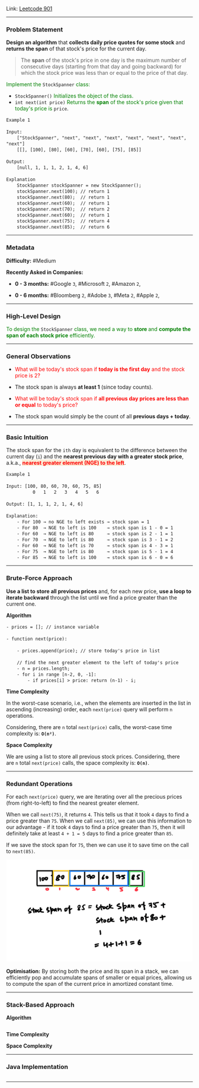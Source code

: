 
Link: [Leetcode 901](https://leetcode.com/problems/online-stock-span/description/)

---
### Problem Statement

**Design an algorithm** that **collects daily price quotes for some stock** and **returns the span** of that stock's price for the current day.

> The **span** of the stock's price in one day is the maximum number of consecutive days (starting from that day and going backward) for which the stock price was less than or equal to the price of that day.

<span style="color:green;">Implement the</span> `StockSpanner` <span style="color:green;">class:</span>

- `StockSpanner()` <span style="color:green;">Initializes the object of the class.</span>
- `int next(int price)` <span style="color:green;">Returns the <strong>span</strong> of the stock's price given that today's price is</span> `price`.

```
Example 1

Input:
	["StockSpanner", "next", "next", "next", "next", "next", "next", "next"]
	[[], [100], [80], [60], [70], [60], [75], [85]]

Output:
	[null, 1, 1, 1, 2, 1, 4, 6]

Explanation
	StockSpanner stockSpanner = new StockSpanner();
	stockSpanner.next(100); // return 1
	stockSpanner.next(80);  // return 1
	stockSpanner.next(60);  // return 1
	stockSpanner.next(70);  // return 2
	stockSpanner.next(60);  // return 1
	stockSpanner.next(75);  // return 4
	stockSpanner.next(85);  // return 6
```

---
### Metadata

**Difficulty:** #Medium 

**Recently Asked in Companies:**

- **0 - 3 months:** #Google `3`, #Microsoft `2`, #Amazon `2`, 

- **0 - 6 months:** #Bloomberg `2`, #Adobe `3`, #Meta `2`, #Apple `2`, 

---
### High-Level Design

<span style="color:green;">To design the</span> `StockSpanner` <span style="color:green">class, we need a way to <strong>store </strong>and <strong>compute the span of each stock price</strong> efficiently.</span>

---
### General Observations

- <span style="color:red;">What will be today's stock span if <strong>today is the first day</strong> and the stock price is 2?</span>
- The stock span is always **at least 1** (since today counts).

- <span style="color:red;">What will be today's stock span if <strong>all previous day prices are less than or equal</strong> to today's price?</span>
- The stock span would simply be the count of all **previous days + today**.

---
### Basic Intuition

The stock span for the `ith` day is equivalent to the difference between the current day (`i`) and the **nearest previous day with a greater stock price**, a.k.a., <span style="color:red;background:#FAEBD7;font-weight:bold">nearest greater element (NGE) to the left</span>.

```
Example 1

Input: [100, 80, 60, 70, 60, 75, 85]
		  0   1   2   3   4   5   6

Output: [1, 1, 1, 2, 1, 4, 6]

Explanation:
	- For 100 → no NGE to left exists → stock span = 1
	- For 80  → NGE to left is 100    → stock span is 1 - 0 = 1
	- For 60  → NGE to left is 80     → stock span is 2 - 1 = 1
	- For 70  → NGE to left is 80     → stock span is 3 - 1 = 2
	- For 60  → NGE to left is 70     → stock span is 4 - 3 = 1
	- For 75  → NGE to left is 80     → stock span is 5 - 1 = 4
	- For 85  → NGE to left is 100    → stock span is 6 - 0 = 6
```

---
### Brute-Force Approach

**Use a list to store all previous prices** and, for each new price, **use a loop to iterate backward** through the list until we find a price greater than the current one.

**Algorithm**

```
- prices = []; // instance variable

- function next(price):

	- prices.append(price); // store today's price in list

	// find the next greater element to the left of today's price
	- n = prices.length;
	- for i in range [n-2, 0, -1]:
		- if prices[i] > price: return (n-1) - i;	
```

**Time Complexity**

In the worst-case scenario, i.e., when the elements are inserted in the list in ascending (increasing) order, each `next(price)` query will perform `n` operations. 

Considering, there are `n` total `next(price)` calls, the worst-case time complexity is: **`O(n²)`**.

**Space Complexity**

We are using a list to store all previous stock prices. Considering, there are `n` total `next(price)` calls, the space complexity is: **`O(n)`**.

---
### Redundant Operations

For each `next(price)` query, we are iterating over all the precious prices (from right-to-left) to find the nearest greater element.

When we call `next(75)`, it returns `4`. This tells us that it took `4` days to find a price greater than `75`. When we call `next(85)`, we can use this information to our advantage - if it took `4` days to find a price greater than `75`, then it will definitely take at least `4 + 1 = 5` days to find a price greater than `85`.

If we save the stock span for `75`, then we can use it to save time on the call to `next(85)`.

![stack-insight](online-stock-span-1.png)

**Optimisation:** By storing both the price and its span in a stack, we can efficiently pop and accumulate spans of smaller or equal prices, allowing us to compute the span of the current price in amortized constant time.

---
### Stack-Based Approach

**Algorithm**

```
```

**Time Complexity**

**Space Complexity**

---
### Java Implementation

```
```

---